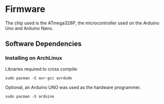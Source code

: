 # Firmware

The chip used is the ATmega328P, the microcontroller used on the Arduino Uno and Arduino Nano.

## Software Dependencies

### Installing on ArchLinux

Libraries required to cross compile:
    
    sudo pacman -S avr-gcc avrdude

Optional, an Arduino UNO was used as the hardware programmer.

    sudo pacman -S arduino

